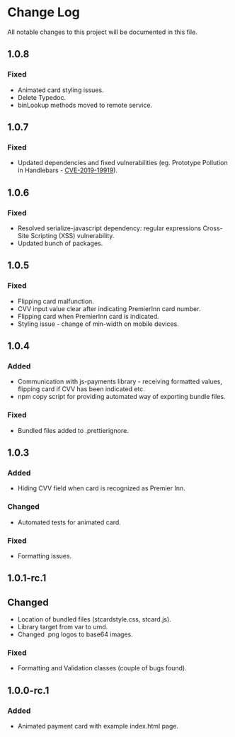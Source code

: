 # Change Log

All notable changes to this project will be documented in this file.

## 1.0.8

### Fixed

- Animated card styling issues.
- Delete Typedoc.
- binLookup methods moved to remote service.

## 1.0.7

### Fixed

- Updated dependencies and fixed vulnerabilities (eg. Prototype Pollution in Handlebars - [CVE-2019-19919](https://github.com/advisories/GHSA-w457-6q6x-cgp9)).

## 1.0.6

### Fixed

- Resolved serialize-javascript dependency: regular expressions Cross-Site Scripting (XSS) vulnerability.
- Updated bunch of packages.

## 1.0.5

### Fixed

- Flipping card malfunction.
- CVV input value clear after indicating PremierInn card number.
- Flipping card when PremierInn card is indicated.
- Styling issue - change of min-width on mobile devices.

## 1.0.4

### Added

- Communication with js-payments library - receiving formatted values, flipping card if CVV has been indicated etc.
- npm copy script for providing automated way of exporting bundle files.

### Fixed

- Bundled files added to .prettierignore.

## 1.0.3

### Added

- Hiding CVV field when card is recognized as Premier Inn.

### Changed

- Automated tests for animated card.

### Fixed

- Formatting issues.

## 1.0.1-rc.1

## Changed

- Location of bundled files (stcardstyle.css, stcard.js).
- Library target from var to umd.
- Changed .png logos to base64 images.

### Fixed

- Formatting and Validation classes (couple of bugs found).

## 1.0.0-rc.1

### Added

- Animated payment card with example index.html page.
